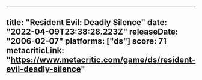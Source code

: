 
---
title: "Resident Evil: Deadly Silence"
date: "2022-04-09T23:38:28.223Z"
releaseDate: "2006-02-07"
platforms: ["ds"]
score: 71
metacriticLink: "https://www.metacritic.com/game/ds/resident-evil-deadly-silence"
---

